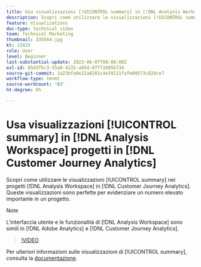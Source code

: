 ```yaml
---
title: Usa visualizzazioni [!UICONTROL summary] in [!DNL Analysis Workspace]  progetti
description: Scopri come utilizzare le visualizzazioni [!UICONTROL summary] in [!DNL Analysis Workspace] progetti in [!DNL Customer Journey Analytics].
feature: Visualizations
doc-type: technical video
team: Technical Marketing
thumbnail: 335564.jpg
kt: 13425
role: User
level: Beginner
last-substantial-update: 2023-06-07T00:00:00Z
exl-id: 05d3f6c3-55a0-4135-a85d-87ff2695b734
source-git-commit: 1a23bfa0e22a8201c4e39131fafe09573c829ce7
workflow-type: tm+mt
source-wordcount: '63'
ht-degree: 0%

---
```


# Usa visualizzazioni [!UICONTROL summary] in [!DNL Analysis Workspace] progetti in [!DNL Customer Journey Analytics]

Scopri come utilizzare le visualizzazioni [!UICONTROL summary] nei progetti [!DNL Analysis Workspace] in [!DNL Customer Journey Analytics]. Queste visualizzazioni sono perfette per evidenziare un numero elevato importante in un progetto.

>[!NOTE]
>
>L&#39;interfaccia utente e le funzionalità di [!DNL Analysis Workspace] sono simili in [!DNL Adobe Analytics] e [!DNL Customer Journey Analytics].

>[!VIDEO](https://video.tv.adobe.com/v/335564/?quality=12&learn=on)

Per ulteriori informazioni sulle visualizzazioni di [!UICONTROL summary], consulta la [documentazione](https://experienceleague.adobe.com/docs/analytics-platform/using/cja-workspace/visualizations/summary-number-change.html).
